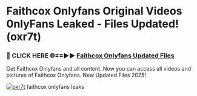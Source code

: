 # Faithcox Onlyfans Original Videos 0nlyFans Leaked - Files Updated! (oxr7t)

<h3>🔴 CLICK HERE 🌐==►► <a href="https://tinyurl.com/3hn5wdd3" rel="nofollow">Faithcox Onlyfans Updated Files</a></h3>

Get Faithcox Onlyfans and all content. Now you can access all videos and pictures of Faithcox Onlyfans. New Updated Files 2025!

[![oxr7t](https://i.imgur.com/4HnBqBT.gif)](https://tinyurl.com/3hn5wdd3)
faithcox onlyfans leaks